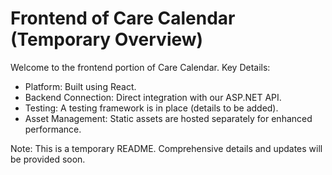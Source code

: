# Frontend of Care Calendar (Temporary Overview)

Welcome to the frontend portion of Care Calendar.
Key Details:

- Platform: Built using React.
- Backend Connection: Direct integration with our ASP.NET API.
- Testing: A testing framework is in place (details to be added).
- Asset Management: Static assets are hosted separately for enhanced performance.

Note: This is a temporary README. Comprehensive details and updates will be provided soon.
